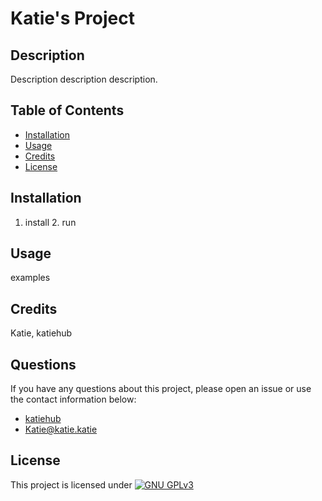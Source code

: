 
  # Katie's Project

  ## Description
  Description description description.
  
  ## Table of Contents
  * [Installation](#installation)
  * [Usage](#usage)
  * [Credits](#credits)
  * [License](#license)

  ## Installation
  1. install 2. run

  ## Usage
  examples

  ## Credits
  Katie, katiehub

  ## Questions
  If you have any questions about this project, please open an issue or use the contact information below:
  * [katiehub](https://www.github.com/katiehub)
  * [Katie@katie.katie](mailto:Katie@katie.katie)
  
  
  ## License
  This project is licensed under
  [![GNU GPLv3](https://img.shields.io/badge/License-GPLv3-blue.svg)](https://www.gnu.org/licenses/gpl-3.0)
  
